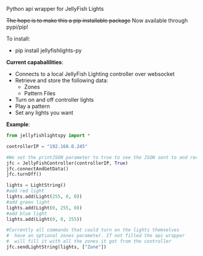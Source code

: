 Python api wrapper for JellyFish Lights

~~The hope is to make this a pip installable package~~ 
Now available through pypi/pip!

To install:
- pip install jellyfishlights-py

**Current capabalilities**: 
- Connects to a local JellyFish Lighting controller over websocket
- Retrieve and store the following data:
    - Zones
    - Pattern Files
- Turn on and off controller lights
- Play a pattern
- Set any lights you want

**Example**:
```python
from jellyfishlightspy import *

controllerIP = "192.168.0.245"

#We set the printJSON parameter to true to see the JSON sent to and recieved from the controller
jfc = JellyFishController(controllerIP, True)
jfc.connectAndGetData()
jfc.turnOff()

lights = LightString()
#add red light
lights.add(Light(255, 0, 0))
#add green light
lights.add(Light(0, 255, 0))
#add blue light
lights.add(Light(0, 0, 255))

#Currently all commands that could turn on the lights themselves
#  have an optional zones parameter. If not filled the api wrapper
#  will fill it with all the zones it got from the controller
jfc.sendLightString(lights, ["Zone"])

```
